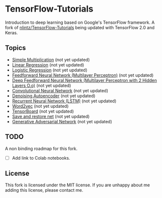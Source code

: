 # TensorFlow-Tutorials

Introduction to deep learning based on Google's TensorFlow framework.  A fork of [nlintz/TensorFlow-Tutorials](https://github.com/nlintz/TensorFlow-Tutorials) being updated with TensorFlow 2.0 and Keras.

## Topics
* [Simple Multiplication](00_multiply.py) (not yet updated)
* [Linear Regression](01_linear_regression.py) (not yet updated)
* [Logistic Regression](02_logistic_regression.py) (not yet updated)
* [Feedforward Neural Network (Multilayer Perceptron)](03_net.py) (not yet updated)
* [Deep Feedforward Neural Network (Multilayer Perceptron with 2 Hidden Layers O.o)](04_modern_net.py) (not yet updated)
* [Convolutional Neural Network](05_convolutional_net.py) (not yet updated)
* [Denoising Autoencoder](06_autoencoder.py) (not yet updated)
* [Recurrent Neural Network (LSTM)](07_lstm.py) (not yet updated)
* [Word2vec](08_word2vec.py) (not yet updated)
* [TensorBoard](09_tensorboard.py) (not yet updated)
* [Save and restore net](10_save_restore_net.py) (not yet updated)
* [Generative Adversarial Network](11_gan.py) (not yet updated)

## TODO
A non binding roadmap for this fork.

- [ ] Add link to Colab notebooks.

## License

This fork is licensed under the MIT license. If you are unhappy about me adding this license, please contact me.
